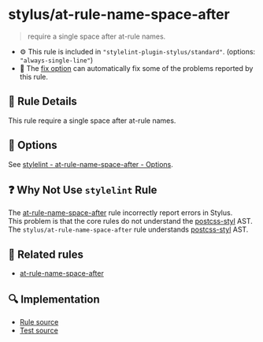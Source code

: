 # stylus/at-rule-name-space-after

> require a single space after at-rule names.

- :gear: This rule is included in `"stylelint-plugin-stylus/standard"`. (options: `"always-single-line"`)
- :wrench: The [fix option](https://stylelint.io/user-guide/usage/options#fix) can automatically fix some of the problems reported by this rule.

## :book: Rule Details

This rule require a single space after at-rule names.

## :wrench: Options

See [stylelint - at-rule-name-space-after - Options](https://stylelint.io/user-guide/rules/at-rule-name-space-after#options).

## :question: Why Not Use `stylelint` Rule

The [at-rule-name-space-after] rule incorrectly report errors in Stylus.  
This problem is that the core rules do not understand the [postcss-styl] AST.  
The `stylus/at-rule-name-space-after` rule understands [postcss-styl] AST.

## :couple: Related rules

- [at-rule-name-space-after]

[at-rule-name-space-after]: https://stylelint.io/user-guide/rules/at-rule-name-space-after
[postcss-styl]: https://github.com/stylus/postcss-styl

## :mag: Implementation

- [Rule source](https://github.com/stylus/stylelint-stylus/blob/main/lib/rules/at-rule-name-space-after.js)
- [Test source](https://github.com/stylus/stylelint-stylus/blob/main/tests/lib/rules/at-rule-name-space-after.js)
